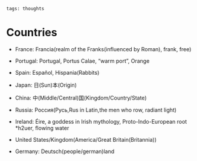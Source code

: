 ```
tags: thoughts
```

# Countries

- France: Francia(realm of the Franks(influenced by Roman), frank, free)


- Portugal: Portugal, Portus Calae, “warm port”, Orange

- Spain: Español, Hispania(Rabbits)

- Japan: 日(Sun)本(Origin)

- China: 中(Middle/Central)国(Kingdom/Country/State)



- Russia: Россия(Русь,Rus in Latin,the men who row, radiant light)

- Ireland: Éire, a goddess in Irish mythology, Proto-Indo-European root *h2uer, flowing water



- United States/Kingdom(America/Great Britain(Britannia))

- Germany: Deutsch(people/german)land
